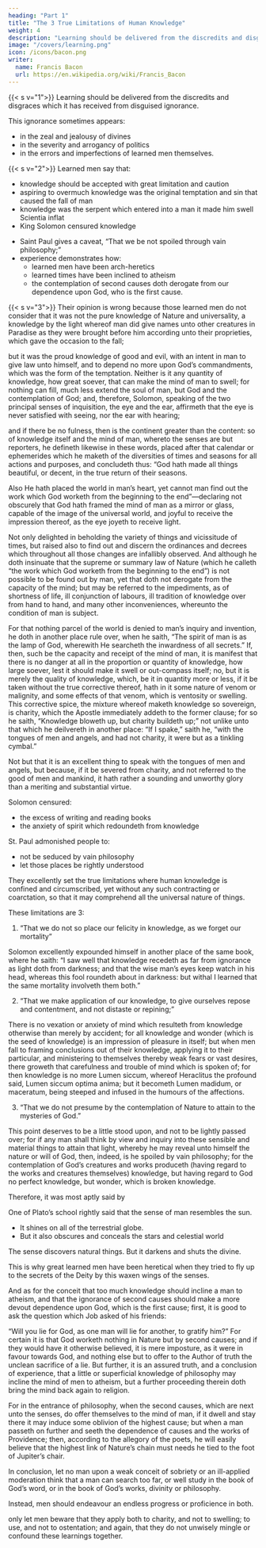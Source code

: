 ```yaml
---
heading: "Part 1"
title: "The 3 True Limitations of Human Knowledge"
weight: 4
description: "Learning should be delivered from the discredits and disgraces which it has received from disguised ignorance"
image: "/covers/learning.png"
icon: /icons/bacon.png
writer:
  name: Francis Bacon
  url: https://en.wikipedia.org/wiki/Francis_Bacon
---
```




{{< s v="1">}} <!-- In the entrance to the former of these—to clear the way and, as it were, to make silence, to have the true testimonies concerning the dignity of learning to be better heard, without the interruption of tacit objections—I think --> Learning should be delivered from the discredits and disgraces which it has received from disguised ignorance. 

This ignorance sometimes appears:
- in the zeal and jealousy of divines
- in the severity and arrogancy of politics
- in the errors and imperfections of learned men themselves.


{{< s v="2">}} Learned men say that:
- knowledge should be accepted with great limitation and caution
- aspiring to overmuch knowledge was the original temptation and sin that caused the fall of man
- knowledge was the serpent which entered into a man it made him swell Scientia inflat
- King Solomon censured knowledge
<!-- , “That there is no end of making books, and that much reading is weariness of the flesh;” and again in another place, “That in spacious knowledge there is much contristation, and that he that increaseth knowledge increaseth anxiety;”  -->
- Saint Paul gives a caveat, “That we be not spoiled through vain philosophy;” 
- experience demonstrates how:
  - learned men have been arch-heretics
  - learned times have been inclined to atheism
  - the contemplation of second causes doth derogate from our dependence upon God, who is the first cause.


{{< s v="3">}} Their opinion is wrong because those learned men do not consider that it was not the pure knowledge of Nature and universality, a knowledge by the light whereof man did give names unto other creatures in Paradise as they were brought before him according unto their proprieties, which gave the occasion to the fall; 

but it was the proud knowledge of good and evil, with an intent in man to give law unto himself, and to depend no more upon God’s commandments, which was the form of the temptation.  Neither is it any quantity of knowledge, how great soever, that can make the mind of man to swell; for nothing can fill, much less extend the soul of man, but God and the contemplation of God; and, therefore, Solomon, speaking of the two principal senses of inquisition, the eye and the ear, affirmeth that the eye is never satisfied with seeing, nor the ear with hearing;

and if there be no fulness, then is the continent greater than the content: so of knowledge itself and the mind of man, whereto the senses are but reporters, he defineth likewise in these words, placed after that calendar or ephemerides which he maketh of the diversities of times and seasons for all actions and purposes, and concludeth thus: “God hath made all things beautiful, or decent, in the true return of their seasons.  

Also He hath placed the world in man’s heart, yet cannot man find out the work which God worketh from the beginning to the end”—declaring not obscurely that God hath framed the mind of man as a mirror or glass, capable of the image of the universal world, and joyful to receive the impression thereof, as the eye joyeth to receive light. 

Not only delighted in beholding the variety of things and vicissitude of times, but raised also to find out and discern the ordinances and decrees which throughout all those changes are infallibly observed. And although he doth insinuate that the supreme or summary law of Nature (which he calleth “the work which God worketh from the beginning to the end”) is not possible to be found out by man, yet that doth not derogate from the capacity of the mind; but may be referred to the impediments, as of shortness of life, ill conjunction of labours, ill tradition of knowledge over from hand to hand, and many other inconveniences, whereunto the condition of man is subject.  

For that nothing parcel of the world is denied to man’s inquiry and invention, he doth in another place rule over, when he saith, “The spirit of man is as the lamp of God, wherewith He searcheth the inwardness of all secrets.”  If, then, such be the capacity and receipt of the mind of man, it is manifest that there is no danger at all in the proportion or quantity of knowledge, how large soever, lest it should make it swell or out-compass itself; no, but it is merely the quality of knowledge, which, be it in quantity more or less, if it be taken without the true corrective thereof, hath in it some nature of venom or malignity, and some effects of that venom, which is ventosity or swelling.  This corrective spice, the mixture whereof maketh knowledge so sovereign, is charity, which the Apostle immediately addeth to the former clause; for so he saith, “Knowledge bloweth up, but charity buildeth up;” not unlike unto that which he deilvereth in another place: “If I spake,” saith he, “with the tongues of men and angels, and had not charity, it were but as a tinkling cymbal.” 

Not but that it is an excellent thing to speak with the tongues of men and angels, but because, if it be severed from charity, and not referred to the good of men and mankind, it hath rather a sounding and unworthy glory than a meriting and substantial virtue.  

Solomon censured:
- the excess of writing and reading books
- the anxiety of spirit which redoundeth from knowledge
<!-- - the admonition of , “That we ; -->

St. Paul admonished people to:
- not be seduced by vain philosophy
- let those places be rightly understood

They excellently set the true limitations where human knowledge is confined and circumscribed, yet without any such contracting or coarctation, so that it may comprehend all the universal nature of things. 

These limitations are 3: 

1. “That we do not so place our felicity in knowledge, as we forget our mortality”

Solomon excellently expounded himself in another place of the same book, where he saith: “I saw well that knowledge recedeth as far from ignorance as light doth from darkness; and that the wise man’s eyes keep watch in his head, whereas this fool roundeth about in darkness: but withal I learned that the same mortality involveth them both.” 

2. “That we make application of our knowledge, to give ourselves repose and contentment, and not distaste or repining;”

There is no vexation or anxiety of mind which resulteth from knowledge otherwise than merely by accident; for all knowledge and wonder (which is the seed of knowledge) is an impression of pleasure in itself; but when men fall to framing conclusions out of their knowledge, applying it to their particular, and ministering to themselves thereby weak fears or vast desires, there groweth that carefulness and trouble of mind which is spoken of; for then knowledge is no more Lumen siccum, whereof Heraclitus the profound said, Lumen siccum optima anima; but it becometh Lumen madidum, or maceratum, being steeped and infused in the humours of the affections.  

3. “That we do not presume by the contemplation of Nature to attain to the mysteries of God.”

This point deserves to be a little stood upon, and not to be lightly passed over; for if any man shall think by view and inquiry into these sensible and material things to attain that light, whereby he may reveal unto himself the nature or will of God, then, indeed, is he spoiled by vain philosophy; for the contemplation of God’s creatures and works produceth (having regard to the works and creatures themselves) knowledge, but having regard to God no perfect knowledge, but wonder, which is broken knowledge. 


Therefore, it was most aptly said by 

One of Plato’s school rightly said that the sense of man resembles the sun. 
- It shines on all of the terrestrial globe.
- But it also obscures and conceals the stars and celestial world

The sense discovers natural things. But it darkens and shuts the divine.  

This is why great learned men have been heretical when they tried to fly up to the secrets of the Deity by this waxen wings of the senses.

And as for the conceit that too much knowledge should incline a man to atheism, and that the ignorance of second causes should make a more devout dependence upon God, which is the first cause; first, it is good to ask the question which Job asked of his friends: 

“Will you lie for God, as one man will lie for another, to gratify him?”  For certain it is that God worketh nothing in Nature but by second causes; and if they would have it otherwise believed, it is mere imposture, as it were in favour towards God, and nothing else but to offer to the Author of truth the unclean sacrifice of a lie.  But further, it is an assured truth, and a conclusion of experience, that a little or superficial knowledge of philosophy may incline the mind of men to atheism, but a further proceeding therein doth bring the mind back again to religion. 

For in the entrance of philosophy, when the second causes, which are next unto the senses, do offer themselves to the mind of man, if it dwell and stay there it may induce some oblivion of the highest cause; but when a man passeth on further and seeth the dependence of causes and the works of Providence; then, according to the allegory of the poets, he will easily believe that the highest link of Nature’s chain must needs he tied to the foot of Jupiter’s chair.  

In conclusion, let no man upon a weak conceit of sobriety or an ill-applied moderation think that a man can search too far, or well study in the book of God’s word, or in the book of God’s works, divinity or philosophy. 

Instead, men should endeavour an endless progress or proficience in both. 

only let men beware that they apply both to charity, and not to swelling; to use, and not to ostentation; and again, that they do not unwisely mingle or confound these learnings together.

